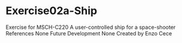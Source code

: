 # Exercise02a-Ship
Exercise for MSCH-C220
A user-controlled ship for a space-shooter
References
None
Future Development
None
Created by Enzo Cece
